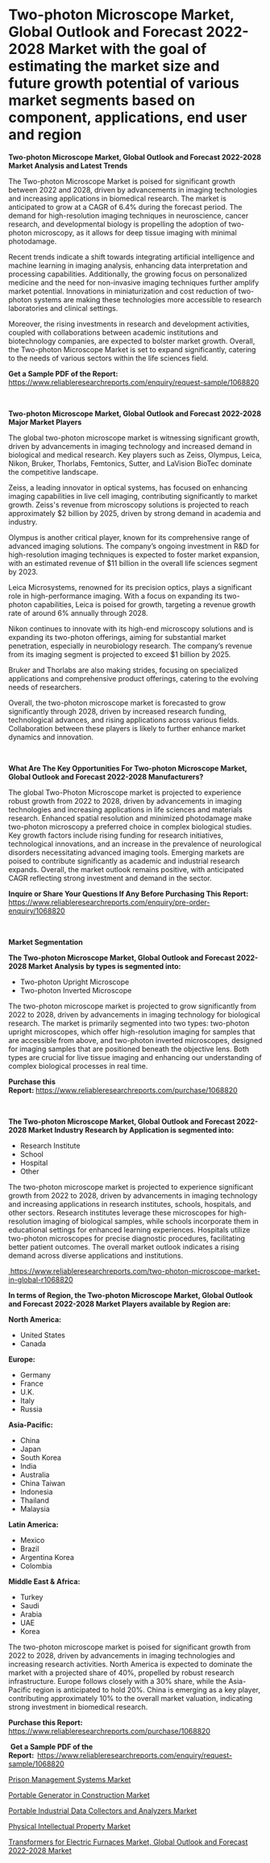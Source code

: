 <p><h1>Two-photon Microscope Market, Global Outlook and Forecast 2022-2028 Market with the goal of estimating the market size and future growth potential of various market segments based on component, applications, end user and region</h1></p><p><strong>Two-photon Microscope Market, Global Outlook and Forecast 2022-2028 Market Analysis and Latest Trends</strong></p>
<p><p>The Two-photon Microscope Market is poised for significant growth between 2022 and 2028, driven by advancements in imaging technologies and increasing applications in biomedical research. The market is anticipated to grow at a CAGR of 6.4% during the forecast period. The demand for high-resolution imaging techniques in neuroscience, cancer research, and developmental biology is propelling the adoption of two-photon microscopy, as it allows for deep tissue imaging with minimal photodamage.</p><p>Recent trends indicate a shift towards integrating artificial intelligence and machine learning in imaging analysis, enhancing data interpretation and processing capabilities. Additionally, the growing focus on personalized medicine and the need for non-invasive imaging techniques further amplify market potential. Innovations in miniaturization and cost reduction of two-photon systems are making these technologies more accessible to research laboratories and clinical settings.</p><p>Moreover, the rising investments in research and development activities, coupled with collaborations between academic institutions and biotechnology companies, are expected to bolster market growth. Overall, the Two-photon Microscope Market is set to expand significantly, catering to the needs of various sectors within the life sciences field.</p></p>
<p><strong>Get a Sample PDF of the Report:&nbsp;</strong> <a href="https://www.reliableresearchreports.com/enquiry/request-sample/1068820">https://www.reliableresearchreports.com/enquiry/request-sample/1068820</a></p>
<p>&nbsp;</p>
<p><strong>Two-photon Microscope Market, Global Outlook and Forecast 2022-2028 Major Market Players</strong></p>
<p><p>The global two-photon microscope market is witnessing significant growth, driven by advancements in imaging technology and increased demand in biological and medical research. Key players such as Zeiss, Olympus, Leica, Nikon, Bruker, Thorlabs, Femtonics, Sutter, and LaVision BioTec dominate the competitive landscape.</p><p>Zeiss, a leading innovator in optical systems, has focused on enhancing imaging capabilities in live cell imaging, contributing significantly to market growth. Zeiss's revenue from microscopy solutions is projected to reach approximately $2 billion by 2025, driven by strong demand in academia and industry.</p><p>Olympus is another critical player, known for its comprehensive range of advanced imaging solutions. The company’s ongoing investment in R&D for high-resolution imaging techniques is expected to foster market expansion, with an estimated revenue of $11 billion in the overall life sciences segment by 2023.</p><p>Leica Microsystems, renowned for its precision optics, plays a significant role in high-performance imaging. With a focus on expanding its two-photon capabilities, Leica is poised for growth, targeting a revenue growth rate of around 6% annually through 2028.</p><p>Nikon continues to innovate with its high-end microscopy solutions and is expanding its two-photon offerings, aiming for substantial market penetration, especially in neurobiology research. The company’s revenue from its imaging segment is projected to exceed $1 billion by 2025.</p><p>Bruker and Thorlabs are also making strides, focusing on specialized applications and comprehensive product offerings, catering to the evolving needs of researchers.</p><p>Overall, the two-photon microscope market is forecasted to grow significantly through 2028, driven by increased research funding, technological advances, and rising applications across various fields. Collaboration between these players is likely to further enhance market dynamics and innovation.</p></p>
<p>&nbsp;</p>
<p><strong>What Are The Key Opportunities For Two-photon Microscope Market, Global Outlook and Forecast 2022-2028 Manufacturers?</strong></p>
<p><p>The global Two-Photon Microscope market is projected to experience robust growth from 2022 to 2028, driven by advancements in imaging technologies and increasing applications in life sciences and materials research. Enhanced spatial resolution and minimized photodamage make two-photon microscopy a preferred choice in complex biological studies. Key growth factors include rising funding for research initiatives, technological innovations, and an increase in the prevalence of neurological disorders necessitating advanced imaging tools. Emerging markets are poised to contribute significantly as academic and industrial research expands. Overall, the market outlook remains positive, with anticipated CAGR reflecting strong investment and demand in the sector.</p></p>
<p><strong>Inquire or Share Your Questions If Any Before Purchasing This Report:</strong> <a href="https://www.reliableresearchreports.com/enquiry/pre-order-enquiry/1068820">https://www.reliableresearchreports.com/enquiry/pre-order-enquiry/1068820</a></p>
<p>&nbsp;</p>
<p><strong>Market Segmentation</strong></p>
<p><strong>The Two-photon Microscope Market, Global Outlook and Forecast 2022-2028 Market Analysis by types is segmented into:</strong></p>
<p><ul><li>Two-photon Upright Microscope</li><li>Two-photon Inverted Microscope</li></ul></p>
<p><p>The two-photon microscope market is projected to grow significantly from 2022 to 2028, driven by advancements in imaging technology for biological research. The market is primarily segmented into two types: two-photon upright microscopes, which offer high-resolution imaging for samples that are accessible from above, and two-photon inverted microscopes, designed for imaging samples that are positioned beneath the objective lens. Both types are crucial for live tissue imaging and enhancing our understanding of complex biological processes in real time.</p></p>
<p><strong>Purchase this Report:&nbsp;</strong><a href="https://www.reliableresearchreports.com/purchase/1068820">https://www.reliableresearchreports.com/purchase/1068820</a></p>
<p>&nbsp;</p>
<p><strong>The Two-photon Microscope Market, Global Outlook and Forecast 2022-2028 Market Industry Research by Application is segmented into:</strong></p>
<p><ul><li>Research Institute</li><li>School</li><li>Hospital</li><li>Other</li></ul></p>
<p><p>The two-photon microscope market is projected to experience significant growth from 2022 to 2028, driven by advancements in imaging technology and increasing applications in research institutes, schools, hospitals, and other sectors. Research institutes leverage these microscopes for high-resolution imaging of biological samples, while schools incorporate them in educational settings for enhanced learning experiences. Hospitals utilize two-photon microscopes for precise diagnostic procedures, facilitating better patient outcomes. The overall market outlook indicates a rising demand across diverse applications and institutions.</p></p>
<p><a href="https://www.reliableresearchreports.com/two-photon-microscope-market-in-global-r1068820">&nbsp;https://www.reliableresearchreports.com/two-photon-microscope-market-in-global-r1068820</a></p>
<p><strong>In terms of Region, the Two-photon Microscope Market, Global Outlook and Forecast 2022-2028 Market Players available by Region are:</strong></p>
<p>
    <p> <strong> North America: </strong>
        <ul>
            <li>United States</li>
            <li>Canada</li>
        </ul>
        </p> 
    <p> <strong> Europe: </strong>
        <ul>
            <li>Germany</li>
            <li>France</li>
            <li>U.K.</li>
            <li>Italy</li>
            <li>Russia</li>
        </ul>
        </p> 
    <p> <strong> Asia-Pacific: </strong>
        <ul>
            <li>China</li>
            <li>Japan</li>
            <li>South Korea</li>
            <li>India</li>
            <li>Australia</li>
            <li>China Taiwan</li>
            <li>Indonesia</li>
            <li>Thailand</li>
            <li>Malaysia</li>
        </ul>
        </p> 
    <p> <strong> Latin America: </strong>
        <ul>
            <li>Mexico</li>
            <li>Brazil</li>
            <li>Argentina Korea</li>
            <li>Colombia</li>
        </ul>
        </p> 
    <p> <strong> Middle East & Africa: </strong>
        <ul>
            <li>Turkey</li>
            <li>Saudi</li>
            <li>Arabia</li>
            <li>UAE</li>
            <li>Korea</li>
        </ul>
    </p>
    </p>
<p><p>The two-photon microscope market is poised for significant growth from 2022 to 2028, driven by advancements in imaging technologies and increasing research activities. North America is expected to dominate the market with a projected share of 40%, propelled by robust research infrastructure. Europe follows closely with a 30% share, while the Asia-Pacific region is anticipated to hold 20%. China is emerging as a key player, contributing approximately 10% to the overall market valuation, indicating strong investment in biomedical research.</p></p>
<p><strong>Purchase this Report: </strong><a href="https://www.reliableresearchreports.com/purchase/1068820">https://www.reliableresearchreports.com/purchase/1068820</a></p>
<p>&nbsp;<strong>Get a Sample PDF of the Report:&nbsp;&nbsp;</strong><a href="https://www.reliableresearchreports.com/enquiry/request-sample/1068820">https://www.reliableresearchreports.com/enquiry/request-sample/1068820</a></p>
<p><strong></strong></p>
<p><p><a href="https://www.linkedin.com/pulse/future-trends-global-prison-management-systems-market-insights-kqide?trackingId=UAmTqxcfROSDABePA0%2BYxA%3D%3D">Prison Management Systems Market</a></p><p><a href="https://issuu.com/reportprime-2/docs/portable-generator-in-construction-_c49ef7c137eaf7">Portable Generator in Construction Market</a></p><p><a href="https://issuu.com/reportprime-2/docs/portable-industrial-data-collectors_fb58f000356c69">Portable Industrial Data Collectors and Analyzers Market</a></p><p><a href="https://www.linkedin.com/pulse/physical-intellectual-property-market-size-segmentation-trends-kcoje?trackingId=qXGXn6S7RfaFCfSBDHA7Qw%3D%3D">Physical Intellectual Property Market</a></p><p><a href="https://github.com/irfadac/Market-Research-Report-List-4/blob/main/transformers-for-electric-furnaces-market-global-outlook-and-forecast-2022-2028-market.md">Transformers for Electric Furnaces Market, Global Outlook and Forecast 2022-2028 Market</a></p></p>